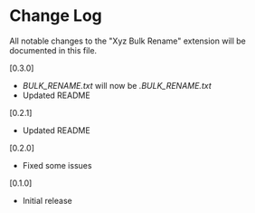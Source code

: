 # Change Log

All notable changes to the "Xyz Bulk Rename" extension will be documented in this file.

[0.3.0]

- *BULK_RENAME.txt* will now be *.BULK_RENAME.txt*
- Updated README

[0.2.1]

- Updated README

[0.2.0]

- Fixed some issues

[0.1.0]

- Initial release

